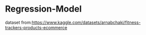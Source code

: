 # Regression-Model
dataset from:https://www.kaggle.com/datasets/arnabchaki/fitness-trackers-products-ecommerce